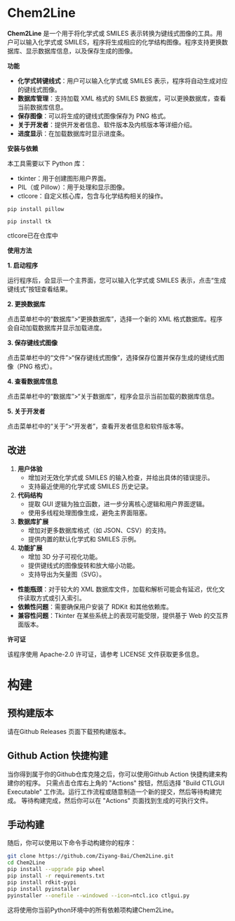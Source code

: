 # Chem2Line
**Chem2Line** 是一个用于将化学式或 SMILES 表示转换为键线式图像的工具。用户可以输入化学式或 SMILES，程序将生成相应的化学结构图像。程序支持更换数据库、显示数据库信息，以及保存生成的图像。

**功能**

- **化学式转键线式**：用户可以输入化学式或 SMILES 表示，程序将自动生成对应的键线式图像。
- **数据库管理**：支持加载 XML 格式的 SMILES 数据库，可以更换数据库，查看当前数据库信息。
- **保存图像**：可以将生成的键线式图像保存为 PNG 格式。
- **关于开发者**：提供开发者信息、软件版本及内核版本等详细介绍。
- **进度显示**：在加载数据库时显示进度条。

**安装与依赖**

本工具需要以下 Python 库：

- tkinter：用于创建图形用户界面。
- PIL（或 Pillow）：用于处理和显示图像。
- ctlcore：自定义核心库，包含与化学结构相关的操作。

```pip install pillow```

```pip install tk```

ctlcore已在仓库中

**使用方法**

**1. 启动程序**

运行程序后，会显示一个主界面，您可以输入化学式或 SMILES 表示，点击“生成键线式”按钮查看结果。

**2. 更换数据库**

点击菜单栏中的“数据库”>“更换数据库”，选择一个新的 XML 格式数据库。程序会自动加载数据库并显示加载进度。

**3. 保存键线式图像**

点击菜单栏中的“文件”>“保存键线式图像”，选择保存位置并保存生成的键线式图像（PNG 格式）。

**4. 查看数据库信息**

点击菜单栏中的“数据库”>“关于数据库”，程序会显示当前加载的数据库信息。

**5. 关于开发者**

点击菜单栏中的“关于”>“开发者”，查看开发者信息和软件版本等。
## 改进

1. __用户体验__
	- 增加对无效化学式或 SMILES 的输入检查，并给出具体的错误提示。
	- 支持最近使用的化学式或 SMILES 历史记录。
2. __代码结构__
	- 提取 GUI 逻辑为独立函数，进一步分离核心逻辑和用户界面逻辑。
	- 使用多线程处理图像生成，避免主界面阻塞。
3. __数据库扩展__
	- 增加对更多数据库格式（如 JSON、CSV）的支持。
	- 提供内置的默认化学式和 SMILES 示例。
4. __功能扩展__
	- 增加 3D 分子可视化功能。
	- 提供键线式的图像旋转和放大缩小功能。
	- 支持导出为矢量图（SVG）。

- __性能瓶颈__：对于较大的 XML 数据库文件，加载和解析可能会有延迟，优化文件读取方式或引入索引。
- __依赖性问题__：需要确保用户安装了 RDKit 和其他依赖库。
- __兼容性问题__：Tkinter 在某些系统上的表现可能受限，提供基于 Web 的交互界面版本。



**许可证**

该程序使用 Apache-2.0 许可证，请参考 LICENSE 文件获取更多信息。
# 构建
## 预构建版本
请在Github Releases 页面下载预构建版本。
## Github Action 快捷构建
当你得到属于你的Github仓库克隆之后，你可以使用Github Action 快捷构建来构建你的程序。
只需点击仓库右上角的 "Actions" 按钮，然后选择 "Build CTLGUI Executable" 工作流。运行工作流程或随意制造一个新的提交，然后等待构建完成。
等待构建完成，然后你可以在 "Actions" 页面找到生成的可执行文件。
## 手动构建
随后，你可以使用以下命令手动构建你的程序：
```bash
git clone https://github.com/Ziyang-Bai/Chem2Line.git
cd Chem2Line
pip install --upgrade pip wheel
pip install -r requirements.txt
pip install rdkit-pypi
pip install pyinstaller
pyinstaller --onefile --windowed --icon=ntcl.ico ctlgui.py
```
这将使用你当前Python环境中的所有依赖项构建Chem2Line。
